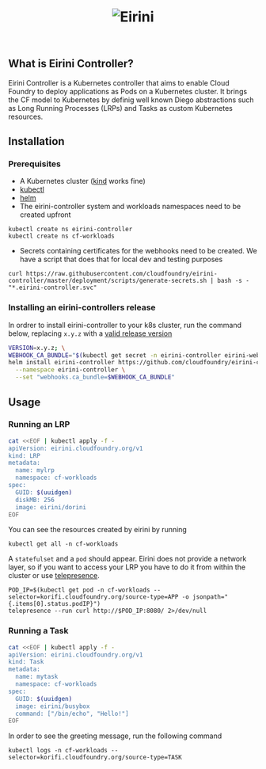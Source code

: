 <h1 align="center">
  <img src="logo.jpg" alt="Eirini">
</h1>

<!-- A spacer -->
<div>&nbsp;</div>

## What is Eirini Controller?

Eirini Controller is a Kubernetes controller that aims to enable Cloud Foundry
to deploy applications as Pods on a Kubernetes cluster. It brings the CF model
to Kubernetes by definig well known Diego abstractions such as Long Running
Processes (LRPs) and Tasks as custom Kubernetes resources.

## Installation

### Prerequisites

-   A Kubernetes cluster ([kind](https://kind.sigs.k8s.io/docs/user/quick-start/#installation) works fine)
-   [kubectl](https://kubernetes.io/docs/tasks/tools/)
-   [helm](https://helm.sh/docs/intro/install/)
-   The eirini-controller system and workloads namespaces need to be created upfront

```
kubectl create ns eirini-controller
kubectl create ns cf-workloads
```

-   Secrets containing certificates for the webhooks need to be created. We have
    a script that does that for local dev and testing purposes

```
curl https://raw.githubusercontent.com/cloudfoundry/eirini-controller/master/deployment/scripts/generate-secrets.sh | bash -s - "*.eirini-controller.svc"
```

### Installing an eirini-controllers release

In ordrer to install eirini-controller to your k8s cluster, run the command below,
replacing `x.y.z` with a [valid release version](https://github.com/cloudfoundry/eirini-controller/releases)

```bash
VERSION=x.y.z; \
WEBHOOK_CA_BUNDLE="$(kubectl get secret -n eirini-controller eirini-webhooks-certs -o jsonpath="{.data['tls\.ca']}")"; \
helm install eirini-controller https://github.com/cloudfoundry/eirini-controller/releases/download/v$VERSION/eirini-controller-$VERSION.tgz \
  --namespace eirini-controller \
  --set "webhooks.ca_bundle=$WEBHOOK_CA_BUNDLE"
```

## Usage

### Running an LRP

```bash
cat <<EOF | kubectl apply -f -
apiVersion: eirini.cloudfoundry.org/v1
kind: LRP
metadata:
  name: mylrp
  namespace: cf-workloads
spec:
  GUID: $(uuidgen)
  diskMB: 256
  image: eirini/dorini
EOF
```

You can see the resources created by eirini by running

```
kubectl get all -n cf-workloads
```

A `statefulset` and a `pod` should appear. Eirini does not provide a network layer,
so if you want to access your LRP you have to do it from within the cluster or
use [telepresence](https://www.telepresence.io/).

```
POD_IP=$(kubectl get pod -n cf-workloads --selector=korifi.cloudfoundry.org/source-type=APP -o jsonpath="{.items[0].status.podIP}")
telepresence --run curl http://$POD_IP:8080/ 2>/dev/null
```

### Running a Task

```bash
cat <<EOF | kubectl apply -f -
apiVersion: eirini.cloudfoundry.org/v1
kind: Task
metadata:
  name: mytask
  namespace: cf-workloads
spec:
  GUID: $(uuidgen)
  image: eirini/busybox
  command: ["/bin/echo", "Hello!"]
EOF
```

In order to see the greeting message, run the following command

```
kubectl logs -n cf-workloads --selector=korifi.cloudfoundry.org/source-type=TASK
```
